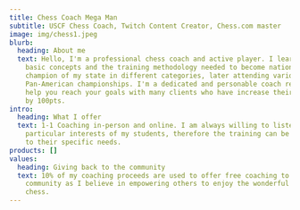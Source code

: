 ```yaml
---
title: Chess Coach Mega Man
subtitle: USCF Chess Coach, Twitch Content Creator, Chess.com master
image: img/chess1.jpeg
blurb:
  heading: About me
  text: Hello, I'm a professional chess coach and active player. I learned the
    basic concepts and the training methodology needed to become national
    champion of my state in different categories, later attending various
    Pan-American championships. I'm a dedicated and personable coach ready to
    help you reach your goals with many clients who have increase their ranking
    by 100pts.
intro:
  heading: What I offer
  text: 1-1 Coaching in-person and online. I am always willing to listen to the
    particular interests of my students, therefore the training can be adapted
    to their specific needs.
products: []
values:
  heading: Giving back to the community
  text: 10% of my coaching proceeds are used to offer free coaching to my
    community as I believe in empowering others to enjoy the wonderful game of
    chess.
---
```

